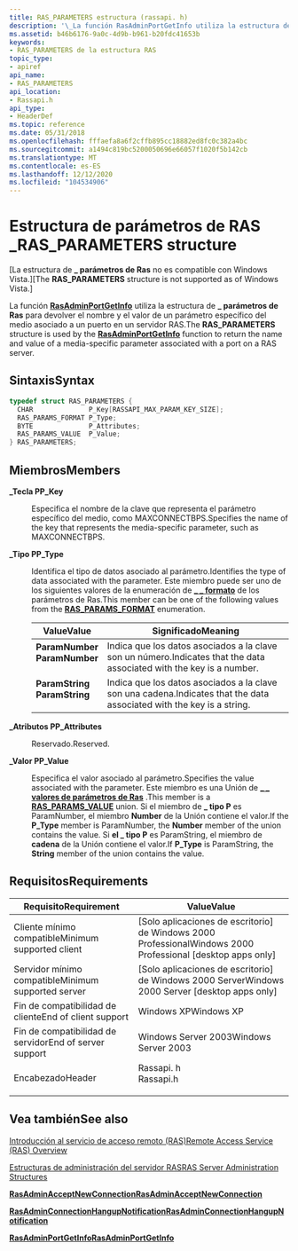 ```yaml
---
title: RAS_PARAMETERS estructura (rassapi. h)
description: '\_La función RasAdminPortGetInfo utiliza la estructura de parámetros de ras para devolver el nombre y el valor de un parámetro específico del medio asociado a un puerto en un servidor RAS.'
ms.assetid: b46b6176-9a0c-4d9b-b961-b20fdc41653b
keywords:
- RAS_PARAMETERS de la estructura RAS
topic_type:
- apiref
api_name:
- RAS_PARAMETERS
api_location:
- Rassapi.h
api_type:
- HeaderDef
ms.topic: reference
ms.date: 05/31/2018
ms.openlocfilehash: fffaefa8a6f2cffb895cc18882ed8fc0c382a4bc
ms.sourcegitcommit: a1494c819bc5200050696e66057f1020f5b142cb
ms.translationtype: MT
ms.contentlocale: es-ES
ms.lasthandoff: 12/12/2020
ms.locfileid: "104534906"
---
```

# <a name="ras_parameters-structure"></a><span data-ttu-id="d25e7-104">Estructura de parámetros de RAS \_</span><span class="sxs-lookup"><span data-stu-id="d25e7-104">RAS\_PARAMETERS structure</span></span>

<span data-ttu-id="d25e7-105">\[La estructura de **\_ parámetros de Ras** no es compatible con Windows Vista.\]</span><span class="sxs-lookup"><span data-stu-id="d25e7-105">\[The **RAS\_PARAMETERS** structure is not supported as of Windows Vista.\]</span></span>

<span data-ttu-id="d25e7-106">La función [**RasAdminPortGetInfo**](rasadminportgetinfo.md) utiliza la estructura de **\_ parámetros de Ras** para devolver el nombre y el valor de un parámetro específico del medio asociado a un puerto en un servidor RAS.</span><span class="sxs-lookup"><span data-stu-id="d25e7-106">The **RAS\_PARAMETERS** structure is used by the [**RasAdminPortGetInfo**](rasadminportgetinfo.md) function to return the name and value of a media-specific parameter associated with a port on a RAS server.</span></span>

## <a name="syntax"></a><span data-ttu-id="d25e7-107">Sintaxis</span><span class="sxs-lookup"><span data-stu-id="d25e7-107">Syntax</span></span>


```C++
typedef struct RAS_PARAMETERS {
  CHAR              P_Key[RASSAPI_MAX_PARAM_KEY_SIZE];
  RAS_PARAMS_FORMAT P_Type;
  BYTE              P_Attributes;
  RAS_PARAMS_VALUE  P_Value;
} RAS_PARAMETERS;
```



## <a name="members"></a><span data-ttu-id="d25e7-108">Miembros</span><span class="sxs-lookup"><span data-stu-id="d25e7-108">Members</span></span>

<dl> <dt>

<span data-ttu-id="d25e7-109">**\_Tecla P**</span><span class="sxs-lookup"><span data-stu-id="d25e7-109">**P\_Key**</span></span>
</dt> <dd>

<span data-ttu-id="d25e7-110">Especifica el nombre de la clave que representa el parámetro específico del medio, como MAXCONNECTBPS.</span><span class="sxs-lookup"><span data-stu-id="d25e7-110">Specifies the name of the key that represents the media-specific parameter, such as MAXCONNECTBPS.</span></span>

</dd> <dt>

<span data-ttu-id="d25e7-111">**\_Tipo P**</span><span class="sxs-lookup"><span data-stu-id="d25e7-111">**P\_Type**</span></span>
</dt> <dd>

<span data-ttu-id="d25e7-112">Identifica el tipo de datos asociado al parámetro.</span><span class="sxs-lookup"><span data-stu-id="d25e7-112">Identifies the type of data associated with the parameter.</span></span> <span data-ttu-id="d25e7-113">Este miembro puede ser uno de los siguientes valores de la enumeración de [**\_ \_ formato**](ras-params-format-str.md) de los parámetros de Ras.</span><span class="sxs-lookup"><span data-stu-id="d25e7-113">This member can be one of the following values from the [**RAS\_PARAMS\_FORMAT**](ras-params-format-str.md) enumeration.</span></span>



| <span data-ttu-id="d25e7-114">Value</span><span class="sxs-lookup"><span data-stu-id="d25e7-114">Value</span></span>                                                                                                                                                                                | <span data-ttu-id="d25e7-115">Significado</span><span class="sxs-lookup"><span data-stu-id="d25e7-115">Meaning</span></span>                                                                 |
|--------------------------------------------------------------------------------------------------------------------------------------------------------------------------------------|-------------------------------------------------------------------------|
| <span id="ParamNumber"></span><span id="paramnumber"></span><span id="PARAMNUMBER"></span><dl> <span data-ttu-id="d25e7-116"><dt>**ParamNumber**</dt></span><span class="sxs-lookup"><span data-stu-id="d25e7-116"><dt>**ParamNumber**</dt></span></span> </dl> | <span data-ttu-id="d25e7-117">Indica que los datos asociados a la clave son un número.</span><span class="sxs-lookup"><span data-stu-id="d25e7-117">Indicates that the data associated with the key is a number.</span></span><br/> |
| <span id="ParamString"></span><span id="paramstring"></span><span id="PARAMSTRING"></span><dl> <span data-ttu-id="d25e7-118"><dt>**ParamString**</dt></span><span class="sxs-lookup"><span data-stu-id="d25e7-118"><dt>**ParamString**</dt></span></span> </dl> | <span data-ttu-id="d25e7-119">Indica que los datos asociados a la clave son una cadena.</span><span class="sxs-lookup"><span data-stu-id="d25e7-119">Indicates that the data associated with the key is a string.</span></span><br/> |



 

</dd> <dt>

<span data-ttu-id="d25e7-120">**\_Atributos P**</span><span class="sxs-lookup"><span data-stu-id="d25e7-120">**P\_Attributes**</span></span>
</dt> <dd>

<span data-ttu-id="d25e7-121">Reservado.</span><span class="sxs-lookup"><span data-stu-id="d25e7-121">Reserved.</span></span>

</dd> <dt>

<span data-ttu-id="d25e7-122">**\_Valor P**</span><span class="sxs-lookup"><span data-stu-id="d25e7-122">**P\_Value**</span></span>
</dt> <dd>

<span data-ttu-id="d25e7-123">Especifica el valor asociado al parámetro.</span><span class="sxs-lookup"><span data-stu-id="d25e7-123">Specifies the value associated with the parameter.</span></span> <span data-ttu-id="d25e7-124">Este miembro es una Unión de [**\_ \_ valores de parámetros de Ras**](ras-params-value-str.md) .</span><span class="sxs-lookup"><span data-stu-id="d25e7-124">This member is a [**RAS\_PARAMS\_VALUE**](ras-params-value-str.md) union.</span></span> <span data-ttu-id="d25e7-125">Si el miembro de **\_ tipo P** es ParamNumber, el miembro **Number** de la Unión contiene el valor.</span><span class="sxs-lookup"><span data-stu-id="d25e7-125">If the **P\_Type** member is ParamNumber, the **Number** member of the union contains the value.</span></span> <span data-ttu-id="d25e7-126">Si **el \_ tipo P** es ParamString, el miembro de **cadena** de la Unión contiene el valor.</span><span class="sxs-lookup"><span data-stu-id="d25e7-126">If **P\_Type** is ParamString, the **String** member of the union contains the value.</span></span>

</dd> </dl>

## <a name="requirements"></a><span data-ttu-id="d25e7-127">Requisitos</span><span class="sxs-lookup"><span data-stu-id="d25e7-127">Requirements</span></span>



| <span data-ttu-id="d25e7-128">Requisito</span><span class="sxs-lookup"><span data-stu-id="d25e7-128">Requirement</span></span> | <span data-ttu-id="d25e7-129">Value</span><span class="sxs-lookup"><span data-stu-id="d25e7-129">Value</span></span> |
|-------------------------------------|--------------------------------------------------------------------------------------|
| <span data-ttu-id="d25e7-130">Cliente mínimo compatible</span><span class="sxs-lookup"><span data-stu-id="d25e7-130">Minimum supported client</span></span><br/> | <span data-ttu-id="d25e7-131">\[Solo aplicaciones de escritorio\] de Windows 2000 Professional</span><span class="sxs-lookup"><span data-stu-id="d25e7-131">Windows 2000 Professional \[desktop apps only\]</span></span><br/>                           |
| <span data-ttu-id="d25e7-132">Servidor mínimo compatible</span><span class="sxs-lookup"><span data-stu-id="d25e7-132">Minimum supported server</span></span><br/> | <span data-ttu-id="d25e7-133">\[Solo aplicaciones de escritorio\] de Windows 2000 Server</span><span class="sxs-lookup"><span data-stu-id="d25e7-133">Windows 2000 Server \[desktop apps only\]</span></span><br/>                                 |
| <span data-ttu-id="d25e7-134">Fin de compatibilidad de cliente</span><span class="sxs-lookup"><span data-stu-id="d25e7-134">End of client support</span></span><br/>    | <span data-ttu-id="d25e7-135">Windows XP</span><span class="sxs-lookup"><span data-stu-id="d25e7-135">Windows XP</span></span><br/>                                                                |
| <span data-ttu-id="d25e7-136">Fin de compatibilidad de servidor</span><span class="sxs-lookup"><span data-stu-id="d25e7-136">End of server support</span></span><br/>    | <span data-ttu-id="d25e7-137">Windows Server 2003</span><span class="sxs-lookup"><span data-stu-id="d25e7-137">Windows Server 2003</span></span><br/>                                                       |
| <span data-ttu-id="d25e7-138">Encabezado</span><span class="sxs-lookup"><span data-stu-id="d25e7-138">Header</span></span><br/>                   | <dl> <span data-ttu-id="d25e7-139"><dt>Rassapi. h</dt></span><span class="sxs-lookup"><span data-stu-id="d25e7-139"><dt>Rassapi.h</dt></span></span> </dl> |



## <a name="see-also"></a><span data-ttu-id="d25e7-140">Vea también</span><span class="sxs-lookup"><span data-stu-id="d25e7-140">See also</span></span>

<dl> <dt>

[<span data-ttu-id="d25e7-141">Introducción al servicio de acceso remoto (RAS)</span><span class="sxs-lookup"><span data-stu-id="d25e7-141">Remote Access Service (RAS) Overview</span></span>](about-remote-access-service.md)
</dt> <dt>

[<span data-ttu-id="d25e7-142">Estructuras de administración del servidor RAS</span><span class="sxs-lookup"><span data-stu-id="d25e7-142">RAS Server Administration Structures</span></span>](ras-server-administration-structures.md)
</dt> <dt>

[<span data-ttu-id="d25e7-143">**RasAdminAcceptNewConnection**</span><span class="sxs-lookup"><span data-stu-id="d25e7-143">**RasAdminAcceptNewConnection**</span></span>](rasadminacceptnewconnection.md)
</dt> <dt>

[<span data-ttu-id="d25e7-144">**RasAdminConnectionHangupNotification**</span><span class="sxs-lookup"><span data-stu-id="d25e7-144">**RasAdminConnectionHangupNotification**</span></span>](rasadminconnectionhangupnotification.md)
</dt> <dt>

[<span data-ttu-id="d25e7-145">**RasAdminPortGetInfo**</span><span class="sxs-lookup"><span data-stu-id="d25e7-145">**RasAdminPortGetInfo**</span></span>](rasadminportgetinfo.md)
</dt> </dl>

 

 





